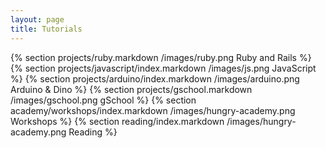 ```yaml
---
layout: page
title: Tutorials
---
```


{% section projects/ruby.markdown /images/ruby.png Ruby and Rails %}
{% section projects/javascript/index.markdown /images/js.png JavaScript %}
{% section projects/arduino/index.markdown /images/arduino.png Arduino & Dino %}
{% section projects/gschool.markdown /images/gschool.png gSchool %}
{% section academy/workshops/index.markdown /images/hungry-academy.png Workshops %}
{% section reading/index.markdown /images/hungry-academy.png Reading %}
